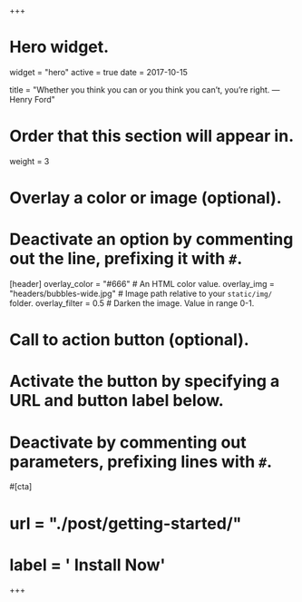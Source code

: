 +++
# Hero widget.
widget = "hero"
active = true
date = 2017-10-15

title = "Whether you think you can or you think you can’t, you’re right. —Henry Ford"

# Order that this section will appear in.
weight = 3

# Overlay a color or image (optional).
#   Deactivate an option by commenting out the line, prefixing it with `#`.
[header]
  overlay_color = "#666"  # An HTML color value.
  overlay_img = "headers/bubbles-wide.jpg"  # Image path relative to your `static/img/` folder.
  overlay_filter = 0.5  # Darken the image. Value in range 0-1.

# Call to action button (optional).
#   Activate the button by specifying a URL and button label below.
#   Deactivate by commenting out parameters, prefixing lines with `#`.
#[cta]
# url = "./post/getting-started/"
#  label = '<i class="fa fa-download"></i> Install Now'
+++
